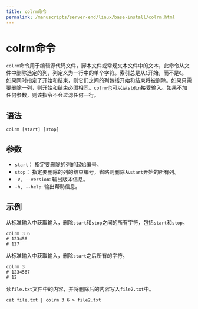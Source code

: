 ```yaml
---
title: colrm命令
permalink: /manuscripts/server-end/linux/base-install/colrm.html
---
```

  

# colrm命令

`colrm`命令用于编辑源代码文件，脚本文件或常规文本文件中的文本，此命令从文件中删除选定的列，列定义为一行中的单个字符。索引总是从`1`开始，而不是`0`。如果同时指定了开始和结束，则它们之间的列包括开始和结束将被删除。如果只需要删除一列，则开始和结束必须相同。`colrm`也可以从`stdin`接受输入。如果不加任何参数，则该指令不会过滤任何一行。

## 语法

```shell
colrm [start] [stop]
```

## 参数

- `start`： 指定要删除的列的起始编号。
- `stop`： 指定要删除的列的结束编号，省略则删除从`start`开始的所有列。
- `-V, --version`: 输出版本信息。
- `-h, --help`: 输出帮助信息。

## 示例

从标准输入中获取输入，删除`start`和`stop`之间的所有字符，包括`start`和`stop`。

```shell
colrm 3 6
# 123456
# 127
```

从标准输入中获取输入，删除`start`之后所有的字符。

```shell
colrm 3
# 1234567
# 12
```

读`file.txt`文件中的内容，并将删除后的内容写入`file2.txt`中。

```shell
cat file.txt | colrm 3 6 > file2.txt
```
